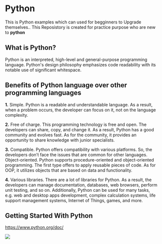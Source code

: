 # Python
This is Python examples which can used for begginners to Upgrade themselves..
This Reposistory is created for practice purpose who are new to **python**

## What is Python?
Python is an interpreted, high-level and general-purpose programming language. Python's design philosophy emphasizes code readability with its notable use of significant whitespace.

## Benefits of Python language over other programming languages

**1.** Simple. Python is a readable and understandable language. As a result, when a problem occurs, the developer can focus on it, not on the language complexity.

**2.** Free of charge. This programming technology is free and open. The developers can share, copy, and change it. As a result, Python has a good community and evolves fast. As for the community, it provides an opportunity to share knowledge with junior specialists.

**3.** Compatible. Python offers compatibility with various platforms. So, the developers don’t face the issues that are common for other languages.
Object-oriented. Python supports procedure-oriented and object-oriented programming. The first type offers to apply reusable pieces of code. As for OOP, it utilizes objects that are based on data and functionality.

**4.** Various libraries. There are a lot of libraries for Python. As a result, the developers can manage documentation, databases, web browsers, perform unit testing, and so on. Additionally, Python can be used for many tasks, e.g. web and desktop apps development, complex calculation systems, life support management systems, Internet of Things, games, and more.

## Getting Started With Python

https://www.python.org/doc/

![](https://img.shields.io/github/last-commit/ysandeepkumarreddy/Python?color=blue&style=plastic)
